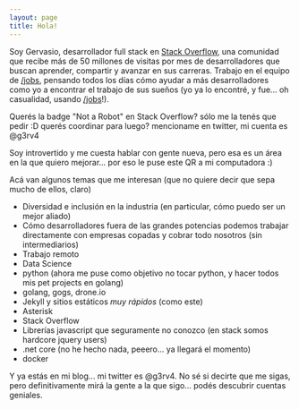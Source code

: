 ```yaml
---
layout: page
title: Hola!
---
```


Soy Gervasio, desarrollador full stack en [Stack Overflow](https://stackoverflow.com), una comunidad que recibe más de 50 millones de visitas por mes de desarrolladores que buscan aprender, compartir y avanzar en sus carreras. Trabajo en el equipo de [/jobs](https://stackoverflow.com/jobs), pensando todos los días cómo ayudar a más desarrolladores como yo a encontrar el trabajo de sus sueños (yo ya lo encontré, y fue... oh casualidad, usando [/jobs](https://stackoverflow.com/jobs)!).

Querés la badge "Not a Robot" en Stack Overflow? sólo me la tenés que pedir :D querés coordinar para luego? mencioname en twitter, mi cuenta es @g3rv4

Soy introvertido y me cuesta hablar con gente nueva, pero esa es un área en la que quiero mejorar... por eso le puse este QR a mi computadora :)

Acá van algunos temas que me interesan (que no quiere decir que sepa mucho de ellos, claro)

* Diversidad e inclusión en la industria (en particular, cómo puedo ser un mejor aliado)
* Cómo desarrolladores fuera de las grandes potencias podemos trabajar directamente con empresas copadas y cobrar todo nosotros (sin intermediarios)
* Trabajo remoto
* Data Science
* python (ahora me puse como objetivo no tocar python, y hacer todos mis pet projects en golang)
* golang, gogs, drone.io
* Jekyll y sitios estáticos *muy rápidos* (como este)
* Asterisk
* Stack Overflow
* Librerías javascript que seguramente no conozco (en stack somos hardcore jquery users)
* .net core (no he hecho nada, peeero... ya llegará el momento)
* docker

Y ya estás en mi blog... mi twitter es @g3rv4. No sé si decirte que me sigas, pero definitivamente mirá la gente a la que sigo... podés descubrir cuentas geniales.
